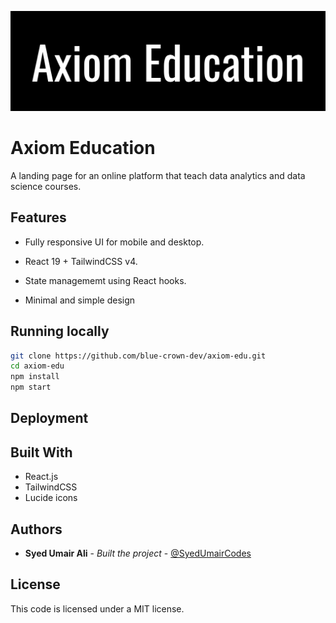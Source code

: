 ![README Banner](./public/banner.png)

# Axiom Education

A landing page for an online platform that teach data analytics and data science courses.

## Features

- Fully responsive UI for mobile and desktop.

- React 19 + TailwindCSS v4.

- State managememt using React hooks.

- Minimal and simple design

## Running locally

```bash
git clone https://github.com/blue-crown-dev/axiom-edu.git
cd axiom-edu
npm install
npm start
```

## Deployment

## Built With

- React.js
- TailwindCSS
- Lucide icons

## Authors

- **Syed Umair Ali** - _Built the project_ -
  [@SyedUmairCodes](https://github.com/syedumaircodes)

## License

This code is licensed under a MIT license.
